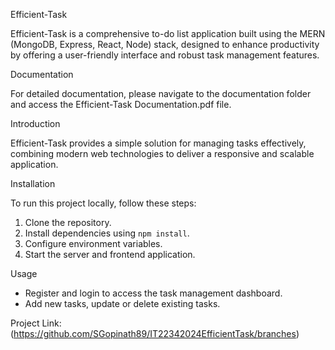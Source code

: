 Efficient-Task

Efficient-Task is a comprehensive to-do list application built using the MERN (MongoDB, Express, React, Node) stack,
 designed to enhance productivity by offering a user-friendly interface and robust task management features.
 
Documentation

For detailed documentation, please navigate to the documentation folder and access the 
Efficient-Task Documentation.pdf file.

Introduction

Efficient-Task provides a simple solution for managing tasks effectively,
combining modern web technologies to deliver a responsive and scalable application.

Installation

To run this project locally, follow these steps:

1. Clone the repository.
2. Install dependencies using `npm install`.
3. Configure environment variables.
4. Start the server and frontend application.

Usage

- Register and login to access the task management dashboard.
- Add new tasks, update or delete existing tasks.

Project Link:
(https://github.com/SGopinath89/IT22342024EfficientTask/branches)[](url)
